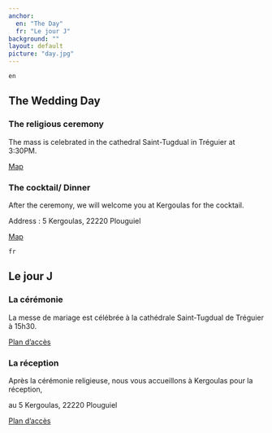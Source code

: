 ```yaml
---
anchor:
  en: "The Day"
  fr: "Le jour J"
background: ""
layout: default
picture: "day.jpg"
---
```

`en`

## The Wedding Day

### The religious ceremony
 
 The mass is celebrated in the cathedral Saint-Tugdual in Tréguier at 3:30PM.
 
 [Map](https://www.google.ch/maps/place/La+Cath%C3%A9drale+Saint-Tugdual/@48.7859205,-3.2318069,16z/data=!4m2!3m1!1s0x481223af0561ff53:0xc77a75f9fa4c251)
 
### The cocktail/ Dinner
 
 After the ceremony, we will welcome you at Kergoulas for the cocktail.
 
 Address : 5 Kergoulas, 22220 Plouguiel

[Map](https://www.google.ch/maps/dir/Kergoulas/Tr%C3%A9guier,+Frankreich/@48.7947782,-3.2525729,15z/data=!4m13!4m12!1m5!1m1!1s0x4812236fda288201:0xd69757f572daff23!2m2!1d-3.255858!2d48.8042609!1m5!1m1!1s0x481223aeb066bae5:0xf329f250f04a34b3!2m2!1d-3.2307769!2d48.7875439)

`fr`

## Le jour J

### La cérémonie

 La messe de mariage est célébrée à la cathédrale Saint-Tugdual de Tréguier à 15h30.

[Plan d’accès](https://www.google.ch/maps/place/La+Cath%C3%A9drale+Saint-Tugdual/@48.7859205,-3.2318069,16z/data=!4m2!3m1!1s0x481223af0561ff53:0xc77a75f9fa4c251)

 

### La réception

Après la cérémonie religieuse, nous vous accueillons à Kergoulas pour la réception,

au 5 Kergoulas, 22220 Plouguiel

[Plan d’accès](https://www.google.ch/maps/dir/Kergoulas/Tr%C3%A9guier,+Frankreich/@48.7947782,-3.2525729,15z/data=!4m13!4m12!1m5!1m1!1s0x4812236fda288201:0xd69757f572daff23!2m2!1d-3.255858!2d48.8042609!1m5!1m1!1s0x481223aeb066bae5:0xf329f250f04a34b3!2m2!1d-3.2307769!2d48.7875439)
